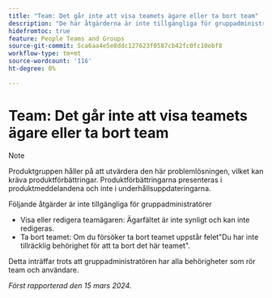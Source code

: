 ```yaml
---
title: "Team: Det går inte att visa teamets ägare eller ta bort team"
description: "De här åtgärderna är inte tillgängliga för gruppadministratörer."
hidefromtoc: true
feature: People Teams and Groups
source-git-commit: 5ca6aa4e5e8ddc127623f0587cb42fc0fc10ebf8
workflow-type: tm+mt
source-wordcount: '116'
ht-degree: 0%

---
```



# Team: Det går inte att visa teamets ägare eller ta bort team

>[!NOTE]
>
>Produktgruppen håller på att utvärdera den här problemlösningen, vilket kan kräva produktförbättringar. Produktförbättringarna presenteras i produktmeddelandena och inte i underhållsuppdateringarna.

Följande åtgärder är inte tillgängliga för gruppadministratörer

* Visa eller redigera teamägaren: Ägarfältet är inte synligt och kan inte redigeras.
* Ta bort teamet: Om du försöker ta bort teamet uppstår felet&quot;Du har inte tillräcklig behörighet för att ta bort det här teamet&quot;.

Detta inträffar trots att gruppadministratören har alla behörigheter som rör team och användare.

_Först rapporterad den 15 mars 2024._

